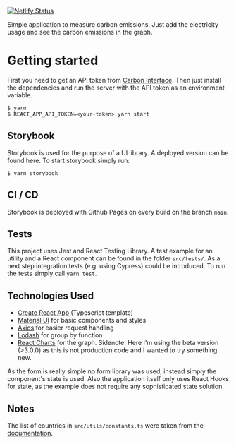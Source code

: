 [![Netlify Status](https://api.netlify.com/api/v1/badges/2c349401-3e46-4452-af0c-09b1afb78ec4/deploy-status)](https://app.netlify.com/sites/distracted-austin-1da3b5/deploys)

Simple application to measure carbon emissions. Just add the electricity usage and see the carbon emissions in the graph.

# Getting started
First you need to get an API token from [Carbon Interface](https://www.carboninterface.com/). Then just install the dependencies and run the server with the API token as an environment variable.

```
$ yarn
$ REACT_APP_API_TOKEN=<your-token> yarn start
```

## Storybook
Storybook is used for the purpose of a UI library. A deployed version can be found here.
To start storybook simply run:

```
$ yarn storybook
```

## CI / CD
Storybook is deployed with Github Pages on every build on the branch `main`.

## Tests
This project uses Jest and React Testing Library. A test example for an utility and a React component can be found in the folder `src/tests/`. As a next step integration tests (e.g. using Cypress) could be introduced. To run the tests simply call `yarn test`.

## Technologies Used
* [Create React App](https://create-react-app.dev/docs/getting-started#creating-a-typescript-app) (Typescript template)
* [Material UI](https://mui.com/) for basic components and styles
* [Axios](https://axios-http.com/) for easier request handling
* [Lodash](https://lodash.com/) for group by function
* [React Charts](https://react-charts.tanstack.com/) for the graph. Sidenote: Here I'm using the beta version (>3.0.0) as this is not production code and I wanted to try something new.

As the form is really simple no form library was used, instead simply the component's state is used. Also the application itself only uses React Hooks for state, as the example does not require any sophisticated state solution.

## Notes
The list of countries in `src/utils/constants.ts` were taken from the [documentation](https://www.notion.so/4b4f41db73254b4b915ba01d55eba7e7?v=4ad0efe7763540ab801fadd9f3bf1ce0).